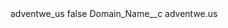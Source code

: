 <?xml version="1.0" encoding="UTF-8"?>
<CustomMetadata xmlns="http://soap.sforce.com/2006/04/metadata" xmlns:xsi="http://www.w3.org/2001/XMLSchema-instance" xmlns:xsd="http://www.w3.org/2001/XMLSchema">
    <label>adventwe_us</label>
    <protected>false</protected>
    <values>
        <field>Domain_Name__c</field>
        <value xsi:type="xsd:string">adventwe.us</value>
    </values>
</CustomMetadata>
